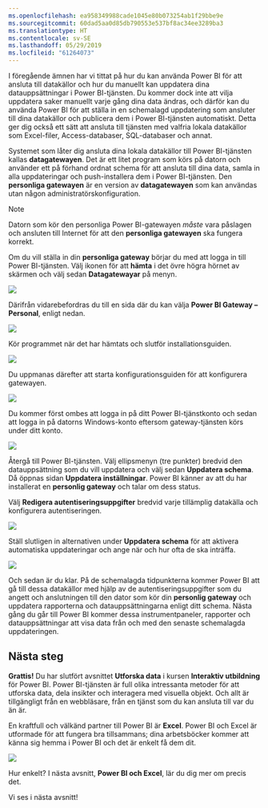 ```yaml
---
ms.openlocfilehash: ea958349988cade1045e80b073254ab1f29bbe9e
ms.sourcegitcommit: 60dad5aa0d85db790553e537bf8ac34ee3289ba3
ms.translationtype: HT
ms.contentlocale: sv-SE
ms.lasthandoff: 05/29/2019
ms.locfileid: "61264073"
---
```

I föregående ämnen har vi tittat på hur du kan använda Power BI för att ansluta till datakällor och hur du manuellt kan uppdatera dina datauppsättningar i Power BI-tjänsten. Du kommer dock inte att vilja uppdatera saker manuellt varje gång dina data ändras, och därför kan du använda Power BI för att ställa in en schemalagd uppdatering som ansluter till dina datakällor och publicera dem i Power BI-tjänsten automatiskt. Detta ger dig också ett sätt att ansluta till tjänsten med valfria lokala datakällor som Excel-filer, Access-databaser, SQL-databaser och annat.

Systemet som låter dig ansluta dina lokala datakällor till Power BI-tjänsten kallas **datagatewayen**. Det är ett litet program som körs på datorn och använder ett på förhand ordnat schema för att ansluta till dina data, samla in alla uppdateringar och push-installera dem i Power BI-tjänsten. Den **personliga gatewayen** är en version av **datagatewayen** som kan användas utan någon administratörskonfiguration.

>[!NOTE]
>Datorn som kör den personliga Power BI-gatewayen *måste* vara påslagen och ansluten till Internet för att den **personliga gatewayen** ska fungera korrekt.
> 

Om du vill ställa in din **personliga gateway** börjar du med att logga in till Power BI-tjänsten. Välj ikonen för att **hämta** i det övre högra hörnet av skärmen och välj sedan **Datagatewayar** på menyn.

![](media/4-6-install-configure-personal-gateway/4-6_1b.png)

Därifrån vidarebefordras du till en sida där du kan välja **Power BI Gateway – Personal**, enligt nedan.

![](media/4-6-install-configure-personal-gateway/4-6_2b.png)

Kör programmet när det har hämtats och slutför installationsguiden.

![](media/4-6-install-configure-personal-gateway/4-6_3a.png)

Du uppmanas därefter att starta konfigurationsguiden för att konfigurera gatewayen.

![](media/4-6-install-configure-personal-gateway/4-6_3b.png)

Du kommer först ombes att logga in på ditt Power BI-tjänstkonto och sedan att logga in på datorns Windows-konto eftersom gateway-tjänsten körs under ditt konto.

![](media/4-6-install-configure-personal-gateway/4-6_3c.png)

Återgå till Power BI-tjänsten. Välj ellipsmenyn (tre punkter) bredvid den datauppsättning som du vill uppdatera och välj sedan **Uppdatera schema**. Då öppnas sidan **Uppdatera inställningar**. Power BI känner av att du har installerat en **personlig gateway** och talar om dess status.

Välj **Redigera autentiseringsuppgifter** bredvid varje tillämplig datakälla och konfigurera autentiseringen.

![](media/4-6-install-configure-personal-gateway/4-6_6.png)

Ställ slutligen in alternativen under **Uppdatera schema** för att aktivera automatiska uppdateringar och ange när och hur ofta de ska inträffa.

![](media/4-6-install-configure-personal-gateway/4-6_7.png)

Och sedan är du klar. På de schemalagda tidpunkterna kommer Power BI att gå till dessa datakällor med hjälp av de autentiseringsuppgifter som du angett och anslutningen till den dator som kör din **personlig gateway** och uppdatera rapporterna och datauppsättningarna enligt ditt schema. Nästa gång du går till Power BI kommer dessa instrumentpaneler, rapporter och datauppsättningar att visa data från och med den senaste schemalagda uppdateringen.

## <a name="next-steps"></a>Nästa steg
**Grattis!** Du har slutfört avsnittet **Utforska data** i kursen **Interaktiv utbildning** för Power BI. Power BI-tjänsten är full olika intressanta metoder för att utforska data, dela insikter och interagera med visuella objekt. Och allt är tillgängligt från en webbläsare, från en tjänst som du kan ansluta till var du än är.

En kraftfull och välkänd partner till Power BI är **Excel**. Power BI och Excel är utformade för att fungera bra tillsammans; dina arbetsböcker kommer att känna sig hemma i Power BI och det är enkelt få dem dit.

![](media/4-6-install-configure-personal-gateway/5-1_1.png)

Hur enkelt? I nästa avsnitt, **Power BI och Excel**, lär du dig mer om precis det.

Vi ses i nästa avsnitt!

